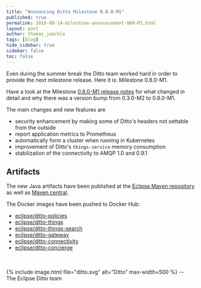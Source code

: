 ```yaml
---
title: "Announcing Ditto Milestone 0.8.0-M1"
published: true
permalink: 2018-08-14-milestone-announcement-080-M1.html
layout: post
author: thomas_jaeckle
tags: [blog]
hide_sidebar: true
sidebar: false
toc: false
---
```


Even during the summer break the Ditto team worked hard in order to provide the next milestone release. Here it is: 
Milestone 0.8.0-M1. 

Have a look at the Milestone [0.8.0-M1 release notes](release_notes_080-M1.html) for what changed in detail and why
there was a version bump from 0.3.0-M2 to 0.8.0-M1. 

The main changes and new features are

* security enhancement by making some of Ditto's headers not settable from the outside
* report application metrics to Prometheus
* automatically form a cluster when running in Kubernetes
* improvement of Ditto's `things-service` memory consumption
* stabilization of the connectivity to AMQP 1.0 and 0.9.1

## Artifacts

The new Java artifacts have been published at the [Eclipse Maven repository](https://repo.eclipse.org/content/repositories/ditto/)
as well as [Maven central](https://repo1.maven.org/maven2/org/eclipse/ditto/).

The Docker images have been pushed to Docker Hub:
* [eclipse/ditto-policies](https://hub.docker.com/r/eclipse/ditto-policies/)
* [eclipse/ditto-things](https://hub.docker.com/r/eclipse/ditto-things/)
* [eclipse/ditto-things-search](https://hub.docker.com/r/eclipse/ditto-things-search/)
* [eclipse/ditto-gateway](https://hub.docker.com/r/eclipse/ditto-gateway/)
* [eclipse/ditto-connectivity](https://hub.docker.com/r/eclipse/ditto-connectivity/)
* [eclipse/ditto-concierge](https://hub.docker.com/r/eclipse/ditto-concierge/)

<br/>
<br/>
{% include image.html file="ditto.svg" alt="Ditto" max-width=500 %}
--<br/>
The Eclipse Ditto team
